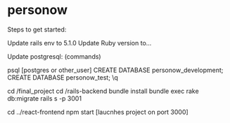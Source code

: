 # personow

Steps to get started:

Update rails env to 5.1.0
Update Ruby version to...

Update postgresql: (commands)

psql [postgres or other_user]
CREATE DATABASE personow_development;
CREATE DATABASE personow_test;
\q

cd /final_project
cd /rails-backend
bundle install
bundle exec rake db:migrate
rails s -p 3001

cd ../react-frontend
npm start   [laucnhes project on port 3000]


